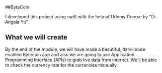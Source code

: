 ##ByteCoin

I developed this project using swift with the help of Udemy Course by "Dr. Angela Yu".

## What we will create

By the end of the module, we will have made a beautiful, dark-mode enabled Bytecoin app and also we are going to use Application Programming Interface (APIs) to grab live data from internet. We'll be able to check the currency rate for the currencies manually.  
